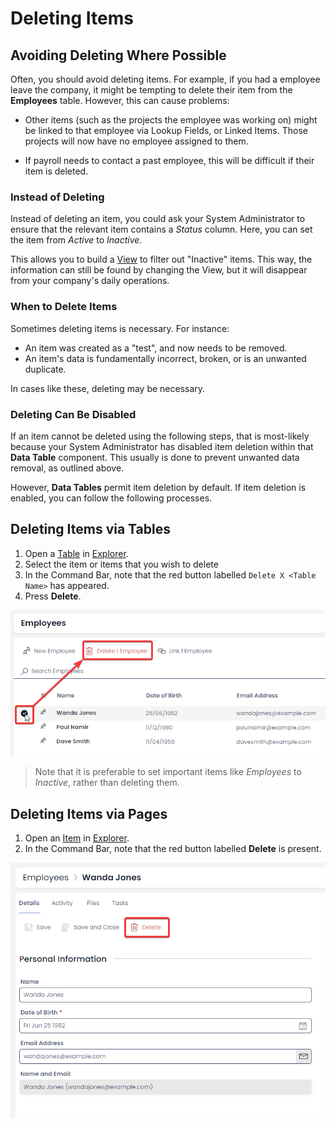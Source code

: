 # Deleting Items

## Avoiding Deleting Where Possible

Often, you should avoid deleting items. For example, if you had a employee leave the company, it might be tempting to delete their item from the **Employees** table. However, this can cause problems:

- Other items (such as the projects the employee was working on) might be linked to that employee via Lookup Fields, or Linked Items. Those projects will now have no employee assigned to them.

- If payroll needs to contact a past employee, this will be difficult if their item is deleted.

### Instead of Deleting

Instead of deleting an item, you could ask your System Administrator to ensure that the relevant item contains a *Status* column. Here, you can set the item from *Active* to *Inactive*. 

This allows you to build a [View](</docs/Rapid/3-User Manual/2-Explorer/4-Views/4-Views.md>) to filter out "Inactive" items. This way, the information can still be found by changing the View, but it will disappear from your company's daily operations.

### When to Delete Items

Sometimes deleting items is necessary. For instance:

- An item was created as a "test", and now needs to be removed.
- An item's data is fundamentally incorrect, broken, or is an unwanted duplicate.

In cases like these, deleting may be necessary.

### Deleting Can Be Disabled

If an item cannot be deleted using the following steps, that is most-likely because your System Administrator has disabled item deletion within that **Data Table** component. This usually is done to prevent unwanted data removal, as outlined above.

However, **Data Tables** permit item deletion by default. If item deletion is enabled, you can follow the following processes.

## Deleting Items via Tables

1. Open a [Table](</docs/Rapid/3-User Manual/2-Explorer/1-Tables/1-viewing-data-using-tables/1-viewing-data-using-tables.md>) in [Explorer](</docs/Rapid/3-User Manual/2-Explorer/0-navigating-explorer/0-navigating-explorer.md>).
2. Select the item or items that you wish to delete
3. In the Command Bar, note that the red button labelled `Delete X <Table Name>` has appeared.
4. Press **Delete**.

![A screenshot that demonstrates how to delete items via a table. In this example, the table is an Employees table. The screenshot is annotated in red, with two red boxes indicating where the user should click, and an arrow between them indicating the order that they should be pressed. In this example, the user has selected the Employee item: "Wanda Jones", and will now click the red button that says "Delete 1 Employee" the red button also has a red icon of a trash can.](<Items Deleting.png>)

> Note that it is preferable to set important items like *Employees* to *Inactive*, rather than deleting them.

## Deleting Items via Pages

1. Open an [Item](</docs/Rapid/3-User Manual/2-Explorer/2-Items/1-items-overview/1-items-overview.md>) in [Explorer](</docs/Rapid/3-User Manual/2-Explorer/0-navigating-explorer/0-navigating-explorer.md>).
2. In the Command Bar, note that the red button labelled **Delete** is present.

![A screenshot showing how the Delete button appears on a page view of an item. The screenshot has been annotated with a red box to highlight the button's location. The delete button has red text that reads "Delete" and a red icon of a trash can. The rest of the screenshot is an example Employee page.](<Items Deleting Page.png>)